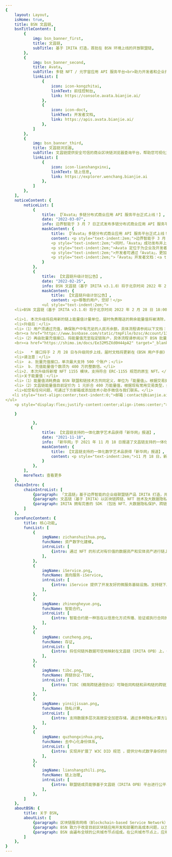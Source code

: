 ```yaml
---
{
    layout: Layout,
    isHome: true,
    title: BSN 文昌链,
    bsnTitleContent: [
        {
            img: bsn_banner_first,
            title: 文昌链,
            subTitle: 基于 IRITA 打造，首批在 BSN 环境上线的开放联盟链,
        },
        {
            img: bsn_banner_second,
            title: Avata,
            subTitle: 多链 NFT / 元宇宙应用 API 服务平台<br>助力开发者和企业打造开放多元的分布式商业形态,
            linkList: [
                {
                    icon: icon-kongzhitai,
                    linkText: 前往控制台,
                    link: https://console.avata.bianjie.ai/
                },
                {
                    icon: icon-doct,
                    linkText: 开发者文档,
                    link: https://apis.avata.bianjie.ai/
                },
            ]
        },
        {
            img: bsn_banner_third,
            title: 文昌链浏览器,
            subTitle: 文昌链提供安全可信的商业区块链浏览器查询平台，帮助您可视化监控链上数据流动及状态，交易记录可信追溯。,
            linkList: [
                {
                    icon: icon-lianshangxinxi,
                    linkText: 链上信息,
                    link: https://explorer.wenchang.bianjie.ai
                },
            ]
        },
    ],
    noticeContent: {
        noticeList: [
            {
                title: 【「Avata」多链分布式商业应用 API 服务平台正式上线！】,
                date: "2022-03-07",
                info: 边界智能于 3 月 7 日正式发布多链分布式商业应用 API 服务平台「Avata」，并首发支持 BSN 文昌链（IRITA OPB）。,
                maskContent: {
                    title: 【「Avata」多链分布式商业应用 API 服务平台正式上线！】,
                    content: <p style="text-indent:2em;">边界智能于 3 月 7 日正式上线多链分布式商业应用 API 服务平台「Avata」。「Avata」可支持多元资产数字化、链上链下可信交互，为复杂异构系统跨链协作提供一键式对接，助力企业简便快捷地构建应用，将更多精力专注于业务创新与推广。</p>
                    <p style="text-indent:2em;">同时，「Avata」成功发布并上线对接 BSN-文昌链，通过 API 服务封装复杂的区块链底层交互逻辑，为应用开发者开放了首批支持 NFT/元宇宙应用场景的核心服务接口。</p>
                    <p style="text-indent:2em;">Avata 定位于为企业及开发者持续提供安全、简单、高效、鲁棒的区块链 API 服务，将始终坚持自主可控、高效易用的产品理念，不断迭代推出多链和跨链支持能力，助力生态伙伴在分布式商业应用领域持续创造价值。</p>
                    <p style="text-indent:2em;">开发者可通过「Avata」，更加自由且开放地与底层区块链系统进行交互，一键式对接，将更多精力用于关注自身业务需求的实现，而无需过多关注区块链底层系统的运行逻辑与交互规则。</p>
                    <p style="text-indent:2em;">「Avata」开发者文档：<a target="_blank" rel="noopener noreferrer" href="http://apis.avata.bianjie.ai">http://apis.avata.bianjie.ai</a></p>
                }
            },
            {
                title: 【文昌链升级计划公告】,
                date: "2022-02-25",
                info: BSN 文昌链（基于 IRITA v3.1.0）将于北京时间 2022 年 2 月 28 日 18:00 - 21:00 进行服务升级，升级期间将暂停服务使用。,
                maskContent: {
                    title: 【文昌链升级计划公告】,
                    content: <p>尊敬的用户，您好！</p>
                <ul style="text-indent:2em;">
    <li>BSN 文昌链（基于 IRITA v3.1.0）将于北京时间 2022 年 2 月 28 日 18:00 - 21:00 进行服务升级，升级期间将暂停服务使用。</li>
    
    <li>1. 本次升级将启用新的链上能量值计量单位，届时免费赠送的剩余能量值将被清除，而充值的剩余能量值可等额转移后继续使用；免费领取能量值入口、新注册链账户的初始能量值也将取消。</li>
    <li>升级后：</li>
    <li>（1）用户须通过充值，确保账户中有充足的人民币余额，具体流程请参阅以下文档：
    <br><a href="https://www.bsnbase.com/static/tmpFile/bzsc/Account/13-1.html" target="_blank" rel="noopener noreferrer">https://www.bsnbase.com/static/tmpFile/bzsc/Account/13-1.html</a></li>
    <li>（2）再由批量充值接口，将能量值充至指定链账户，具体流程请参阅以下 BSN 批量充值能量值接口文档：
    <br><a href="https://shimo.im/docs/Ee32M5ZXd0H44pA2" target="_blank" rel="noopener noreferrer">https://shimo.im/docs/Ee32M5ZXd0H44pA2</a></li>

    <li>   * 接口将于 2 月 28 日与升级同步上线，届时文档将更新在《BSN 用户手册》中。</li>
    <li>请注意：</li>
    <li>  a. 批量充值接口，单次最大支持 500 个账户；</li>
    <li>  b. 充值能量值个数须为 400 万的整数倍。</li>
    <li>2. 本次升级将新增 NFT 1155 模块，支持符合 ERC-1155 规范的原生 NFT。</li>
    <li>关于能量值：</li>
    <li>（1）能量值消耗费由 BSN 联盟和链技术方共同定义，单位为「能量值」。根据交易处理过程中消耗的算力和存储资源，将从发起交易的链账户内扣除相应的能量值；</li>
    <li>（2）文昌链能量值目前定价为 1 元折合 400 万能量值，根据现有常用交易类型，如铸造 NFT 交易单笔消耗约 20 万能量值，折合人民币约为 0.05 元，实际金额将随交易消耗的链上算力和资源量浮动。</li>
    <li>如您有任何问题，可通过下方邮箱或添加技术小助手微信与我们联系。</li>
   <li style="text-align:center;text-indent:0;">邮箱：contact@bianjie.ai</li>
</ul>
    <p style="display:flex;justify-content:center;align-items:center;"><img style="display:inline-block; max-width:140px;" alt="img" src="https://www.bianjie.ai/resources/WenChangChain/wenchang-HOME-image/Notices/wccsupport.png"/></p><p style="text-align:right;">2022 年 02 月 25 日</p>

    }

            },
           {
                title: 【文昌链支持的一体化数字艺术品获得「新华网」报道】,
                date: "2021-11-18",
                info: 「新华网」于 2021 年 11 月 18 日报道了文昌链支持的一体化数字艺术品通过「跨链」走向全球市场。,
                maskContent: {
                    title: 【文昌链支持的一体化数字艺术品获得「新华网」报道】,
                    content: <p style="text-indent:2em;">11 月 18 日，新华社旗下综合信息服务网站「新华网」的报道「看见东方艺术，聆听中国声音 一体化数字艺术品链接全球市场」引起广泛关注，报道中的跨链技术由集成 TIBC 跨链协议后的文昌链所提供。</p><p style="text-indent:2em;">边界智能支撑由知名文化机构出品的中国优秀大师水墨画复制品 IDA 完成在 BSN 文昌链上的登记确权，并依靠 TIBC 跨链协议及跨链枢纽，从 BSN 文昌链经由跨链服务枢纽与全球市场链接，实现其在全球异构区块链网络间的可信「跨链」流转，从实物流通升级为「可信数字贸易」，以区块链技术的力量，推动中国传统文化的国际化传播和优质文化艺术品的全球可信贸易。</p><ul style="text-indent:2em;list-style:disc;list-style-position:inside;"><li><a target="_blank" rel="noopener noreferrer" href="http://www.news.cn/culturepro/20211118/aee9804417884a6a9ab2354aac86d3f6/c.html">新华网报道</a></li></ul>
                }
            },
        ],
        moreText: 查看更多
    },
    chainIntro: {
        chainIntroList: [
            {paragraph: 「文昌链」基于边界智能的企业级联盟链产品 IRITA 打造，并成为首批在 BSN 环境上线，具备全生态商业服务能力的开放联盟链。},
            {paragraph: 文昌链（基于 IRITA）以区块链跨链、NFT 技术及大数据隐私保护技术为核心，安全可控、符合国密标准，支持下一代分布式商业系统。目前已有识蛛可信身份服务、魔卡 NFT 管理平台、电子证照系统、一体化数字艺术品登记服务平台、建党百年送祝福微信小程序等多种行业应用在文昌链上线运营。},
            {paragraph: IRITA 拥有完善的 SDK （包括 NFT、大数据隐私保护、跨链服务调用等模块）及运维工具支持，在性能、安全可靠性、认证及权限、可维护性、可扩展性和运维监控等多方面都满足企业级应用需求，为实体经济提供基于区块链信任机器的价值赋能。},
        ]
    },
    coreFuncContent: {
        title: 核心功能,
        funcList: [
            {
                imgName: zichanshuzihua.png,
                funcName: 资产数字化建模,
                introList: [
                    {intro: 通过 NFT 的形式对有价值的数据资产和实体资产进行链上数字化建模，将其转化为区块链数字化资产并实现可信流转与交换，充分挖掘其未来价值。}
                ],
            },
            {
                imgName: iService.png,
                funcName: 面向服务-iService,
                introList: [
                    {intro: iService 提供了开发友好的微服务基础设施。支持链下服务从定义、绑定（服务提供方注册）、调用到治理的全生命周期管理。iService 可以非常方便地支持对传统商业系统的集成，实现多方协作，链上链下业务流高效集成。}
                ],
            },
            {
                imgName: zhinengheyue.png,
                funcName: 智能合约,
                introList: [
                    {intro: 智能合约是一种旨在以信息化方式传播、验证或执行合同的计算机协议，是对区块链功能的一种可定制化的扩展。文昌链目前支持基于 EVM 智能合约的 Solidity 语言。}
                ],
            },
            {
                imgName: cunzheng.png,
                funcName: 存证,
                introList: [
                    {intro: 将任何链外数据可信地映射在文昌链（IRITA OPB）上，作为对原始数据的证明。其可信性是通过密码学算法与区块链的安全性来保证的。}
                ],
            },
            {
                imgName: tibc.png,
                funcName: 跨链协议-TIBC,
                introList: [
                    {intro: TIBC（精简跨链通信协议）可降低同构链和异构链的跨链对接复杂度，更易于跨链能力的扩展，以支持跨链 NFT、跨链智能合约、跨链服务等应用的跨链互操作。}
                ],
            },
            {
                imgName: yinsijisuan.png,
                funcName: 隐私计算,
                introList: [
                    {intro: 支持数据多层次高效安全加密存储，通过多种隐私计算方法，保护各方数据所有权和隐私，支持多方协作时原始数据不出门 ，实现数据可用不可见的价值流通}
                ],
            },
            {
                imgName: quzhongxinhua.png,
                funcName: 去中心化身份体系,
                introList: [
                    {intro: 实现并扩展了 W3C DID 规范 ，提供分布式数字身份的创建、更新、查询、验证和管理等一整套功能，实现更规范化地管理和保护实体数据隐私及授权，同时保证信息流转的真实性和效率。}
                ],
            },
            {
                imgName: lianshangzhili.png,
                funcName: 链上治理,
                introList: [
                    {intro: 联盟链成员能够基于文昌链（IRITA OPB）平台进行公平、透明以及可追溯的可信交互与业务协作，共同参与链上治理。}
                ],
            },
        ]
    },
    aboutBSN: {
        title: 关于 BSN,
        aboutList: [
            {paragraph: 区块链服务网络（Blockchain-based Service Network）（简称 “BSN”）是一个跨云服务、跨门户、跨底层框架，用于部署和运行区块链应用的全球性公共基础设施网络，由国家信息中心、中国移动通信集团公司、中国银联股份有限公司、北京红枣科技有限公司共同发起。},
            {paragraph: BSN 致力于改变目前区块链应用开发和部署的高成本问题，以互联网理念为开发者提供公共区块链资源环境，极大降低区块链应用的开发、部署、运维、互通和监管成本，从而使区块链技术得到快速普及和发展。},
            {paragraph: BSN 由遍布全球的公共城市节点组成。在公共城市节点上，应用发布方和使用方可以使用统一身份证书发布、管理和加入不限数量的区块链应用，不再需要建设独立的区块链运行环境。},
        ]
    },
}
---
```

